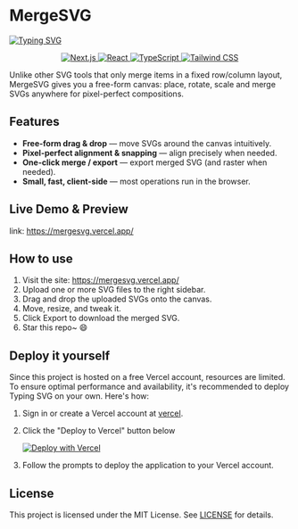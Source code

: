 # MergeSVG
[![Typing SVG](https://typingsvg.vercel.app/api/svg?width=700&pause=2000&backgroundColor=%23000000&lines=%5B%7B%22text%22%3A%22Drag+freely+and+merge+instantly%22%2C%22color%22%3A%22%23f0c93d%22%2C%22typingSpeed%22%3A0.1%2C%22deleteSpeed%22%3A0.05%7D%5D)](https://github.com/whiteSHADOW1234/TypingSVG)

<p align="center">
    <a href="https://nextjs.org/">
        <img src="https://img.shields.io/badge/Next.js-000000?style=for-the-badge&logo=next.js&logoColor=white" alt="Next.js">
    </a>
    <a href="https://reactjs.org/">
        <img src="https://img.shields.io/badge/React-20232A?style=for-the-badge&logo=react&logoColor=61DAFB" alt="React">
    </a>
    <a href="https://www.typescriptlang.org/">
        <img src="https://img.shields.io/badge/TypeScript-007ACC?style=for-the-badge&logo=typescript&logoColor=white" alt="TypeScript">
    </a>
    <a href="https://tailwindcss.com/">
        <img src="https://img.shields.io/badge/Tailwind_CSS-38B2AC?style=for-the-badge&logo=tailwind-css&logoColor=white" alt="Tailwind CSS">
    </a>
</p>

Unlike other SVG tools that only merge items in a fixed row/column layout, MergeSVG gives you a free-form canvas: place, rotate, scale and merge SVGs anywhere for pixel-perfect compositions.

## Features
- **Free-form drag & drop** — move SVGs around the canvas intuitively.
- **Pixel-perfect alignment & snapping** — align precisely when needed.
- **One-click merge / export** — export merged SVG (and raster when needed).
- **Small, fast, client-side** — most operations run in the browser.

## Live Demo & Preview

link: https://mergesvg.vercel.app/

## How to use
1. Visit the site: https://mergesvg.vercel.app/
2. Upload one or more SVG files to the right sidebar.
3. Drag and drop the uploaded SVGs onto the canvas.
4. Move, resize, and tweak it.
5. Click Export to download the merged SVG.
6. Star this repo~ :smile: 

## Deploy it yourself
Since this project is hosted on a free Vercel account, resources are limited. To ensure optimal performance and availability, it's recommended to deploy Typing SVG on your own. Here's how:
1. Sign in or create a Vercel account at [vercel](https://vercel.com/).

2. Click the "Deploy to Vercel" button below

    [![Deploy with Vercel](https://vercel.com/button)](https://vercel.com/new/clone?repository-url=https%3A%2F%2Fgithub.com%2FwhiteSHADOW1234%2FMergeSVG)

3. Follow the prompts to deploy the application to your Vercel account.

## License

This project is licensed under the MIT License. See [LICENSE](LICENSE) for details.